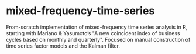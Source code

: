 # mixed-frequency-time-series
From-scratch implementation of mixed-frequency time series analysis in R, starting with Mariano &amp; Yasumoto’s "A new coincident index of business cycles based on monthly and quarterly". Focused on manual construction of time series factor models and the Kalman filter.
